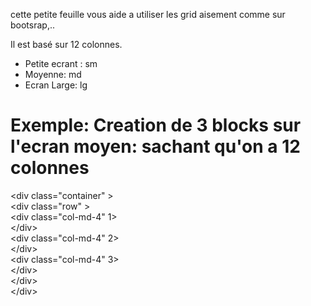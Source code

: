 cette petite feuille vous aide a utiliser les grid aisement comme sur bootsrap,..

Il est basé sur 12 colonnes.

- Petite ecrant : sm
- Moyenne: md
- Ecran Large: lg
# Exemple: Creation de 3 blocks sur l'ecran moyen: sachant qu'on a 12 colonnes <br>
 &lt;div class="container" &gt;<br>
  &lt;div class="row" &gt;<br>
   &lt;div class="col-md-4" 1&gt;<br>
    &lt;/div&gt;<br>
     &lt;div class="col-md-4" 2&gt;<br>
    &lt;/div&gt;<br>
     &lt;div class="col-md-4" 3&gt;<br>
    &lt;/div&gt;<br>
    &lt;/div&gt;<br>
    &lt;/div&gt;
